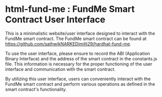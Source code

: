 # html-fund-me : FundMe Smart Contract User Interface
This is a minimalistic website/user interface designed to interact with the FundMe smart contract. The FundMe smart contract can be found at https://github.com/sathwikNARKEDimilli29/hardhat-fund-me.

To use the user interface, please ensure to record the ABI (Application Binary Interface) and the address of the smart contract in the constants.js file. This information is necessary for the proper functioning of the user interface and communication with the smart contract.

By utilizing this user interface, users can conveniently interact with the FundMe smart contract and perform various operations as defined in the smart contract's functionality.
